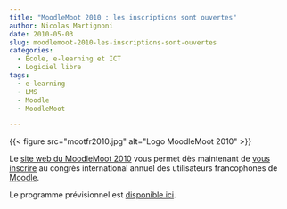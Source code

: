 ```yaml
---
title: "MoodleMoot 2010 : les inscriptions sont ouvertes"
author: Nicolas Martignoni
date: 2010-05-03
slug: moodlemoot-2010-les-inscriptions-sont-ouvertes
categories:
  - École, e-learning et ICT
  - Logiciel libre
tags:
  - e-learning
  - LMS
  - Moodle
  - MoodleMoot

---
```

{{< figure src="mootfr2010.jpg" alt="Logo MoodleMoot 2010" >}}

Le [site web du MoodleMoot 2010][1] vous permet dès maintenant de [vous inscrire][2] au congrès international annuel des utilisateurs francophones de [Moodle][3].

Le programme prévisionnel est [disponible ici][4].

 [1]: http://moodlemoot2010.utt.fr/
 [2]: http://moodlemoot2010.utt.fr/course/view.php?id=6
 [3]: https://moodle.org/
 [4]: http://moodlemoot2010.utt.fr/mod/resource/view.php?id=133

<!--more-->
